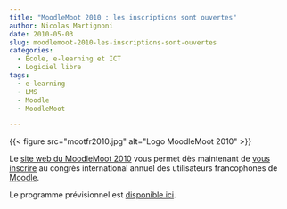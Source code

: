 ```yaml
---
title: "MoodleMoot 2010 : les inscriptions sont ouvertes"
author: Nicolas Martignoni
date: 2010-05-03
slug: moodlemoot-2010-les-inscriptions-sont-ouvertes
categories:
  - École, e-learning et ICT
  - Logiciel libre
tags:
  - e-learning
  - LMS
  - Moodle
  - MoodleMoot

---
```

{{< figure src="mootfr2010.jpg" alt="Logo MoodleMoot 2010" >}}

Le [site web du MoodleMoot 2010][1] vous permet dès maintenant de [vous inscrire][2] au congrès international annuel des utilisateurs francophones de [Moodle][3].

Le programme prévisionnel est [disponible ici][4].

 [1]: http://moodlemoot2010.utt.fr/
 [2]: http://moodlemoot2010.utt.fr/course/view.php?id=6
 [3]: https://moodle.org/
 [4]: http://moodlemoot2010.utt.fr/mod/resource/view.php?id=133

<!--more-->
